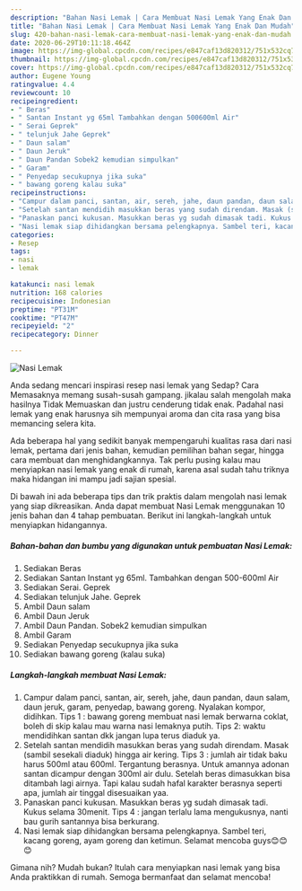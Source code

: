 ```yaml
---
description: "Bahan Nasi Lemak | Cara Membuat Nasi Lemak Yang Enak Dan Mudah"
title: "Bahan Nasi Lemak | Cara Membuat Nasi Lemak Yang Enak Dan Mudah"
slug: 420-bahan-nasi-lemak-cara-membuat-nasi-lemak-yang-enak-dan-mudah
date: 2020-06-29T10:11:18.464Z
image: https://img-global.cpcdn.com/recipes/e847caf13d820312/751x532cq70/nasi-lemak-foto-resep-utama.jpg
thumbnail: https://img-global.cpcdn.com/recipes/e847caf13d820312/751x532cq70/nasi-lemak-foto-resep-utama.jpg
cover: https://img-global.cpcdn.com/recipes/e847caf13d820312/751x532cq70/nasi-lemak-foto-resep-utama.jpg
author: Eugene Young
ratingvalue: 4.4
reviewcount: 10
recipeingredient:
- " Beras"
- " Santan Instant yg 65ml Tambahkan dengan 500600ml Air"
- " Serai Geprek"
- " telunjuk Jahe Geprek"
- " Daun salam"
- " Daun Jeruk"
- " Daun Pandan Sobek2 kemudian simpulkan"
- " Garam"
- " Penyedap secukupnya jika suka"
- " bawang goreng kalau suka"
recipeinstructions:
- "Campur dalam panci, santan, air, sereh, jahe, daun pandan, daun salam, daun jeruk, garam, penyedap, bawang goreng. Nyalakan kompor, didihkan. Tips 1 : bawang goreng membuat nasi lemak berwarna coklat, boleh di skip kalau mau warna nasi lemaknya putih. Tips 2: waktu mendidihkan santan dkk jangan lupa terus diaduk ya."
- "Setelah santan mendidih masukkan beras yang sudah direndam. Masak (sambil sesekali diaduk) hingga air kering. Tips 3 : jumlah air tidak baku harus 500ml atau 600ml. Tergantung berasnya. Untuk amannya adonan santan dicampur dengan 300ml air dulu. Setelah beras dimasukkan bisa ditambah lagi airnya. Tapi kalau sudah hafal karakter berasnya seperti apa, jumlah air tinggal disesuaikan yaa."
- "Panaskan panci kukusan. Masukkan beras yg sudah dimasak tadi. Kukus selama 30menit. Tips 4 : jangan terlalu lama mengukusnya, nanti bau gurih santannya bisa berkurang."
- "Nasi lemak siap dihidangkan bersama pelengkapnya. Sambel teri, kacang goreng, ayam goreng dan ketimun. Selamat mencoba guys😊😊😊"
categories:
- Resep
tags:
- nasi
- lemak

katakunci: nasi lemak 
nutrition: 168 calories
recipecuisine: Indonesian
preptime: "PT31M"
cooktime: "PT47M"
recipeyield: "2"
recipecategory: Dinner

---
```



![Nasi Lemak](https://img-global.cpcdn.com/recipes/e847caf13d820312/751x532cq70/nasi-lemak-foto-resep-utama.jpg)

Anda sedang mencari inspirasi resep nasi lemak yang Sedap? Cara Memasaknya memang susah-susah gampang. jikalau salah mengolah maka hasilnya Tidak Memuaskan dan justru cenderung tidak enak. Padahal nasi lemak yang enak harusnya sih mempunyai aroma dan cita rasa yang bisa memancing selera kita.

Ada beberapa hal yang sedikit banyak mempengaruhi kualitas rasa dari nasi lemak, pertama dari jenis bahan, kemudian pemilihan bahan segar, hingga cara membuat dan menghidangkannya. Tak perlu pusing kalau mau menyiapkan nasi lemak yang enak di rumah, karena asal sudah tahu triknya maka hidangan ini mampu jadi sajian spesial.




Di bawah ini ada beberapa tips dan trik praktis dalam mengolah nasi lemak yang siap dikreasikan. Anda dapat membuat Nasi Lemak menggunakan 10 jenis bahan dan 4 tahap pembuatan. Berikut ini langkah-langkah untuk menyiapkan hidangannya.

<!--inarticleads1-->

##### Bahan-bahan dan bumbu yang digunakan untuk pembuatan Nasi Lemak:

1. Sediakan  Beras
1. Sediakan  Santan Instant yg 65ml. Tambahkan dengan 500-600ml Air
1. Sediakan  Serai. Geprek
1. Sediakan  telunjuk Jahe. Geprek
1. Ambil  Daun salam
1. Ambil  Daun Jeruk
1. Ambil  Daun Pandan. Sobek2 kemudian simpulkan
1. Ambil  Garam
1. Sediakan  Penyedap secukupnya jika suka
1. Sediakan  bawang goreng (kalau suka)




<!--inarticleads2-->

##### Langkah-langkah membuat Nasi Lemak:

1. Campur dalam panci, santan, air, sereh, jahe, daun pandan, daun salam, daun jeruk, garam, penyedap, bawang goreng. Nyalakan kompor, didihkan. Tips 1 : bawang goreng membuat nasi lemak berwarna coklat, boleh di skip kalau mau warna nasi lemaknya putih. Tips 2: waktu mendidihkan santan dkk jangan lupa terus diaduk ya.
1. Setelah santan mendidih masukkan beras yang sudah direndam. Masak (sambil sesekali diaduk) hingga air kering. Tips 3 : jumlah air tidak baku harus 500ml atau 600ml. Tergantung berasnya. Untuk amannya adonan santan dicampur dengan 300ml air dulu. Setelah beras dimasukkan bisa ditambah lagi airnya. Tapi kalau sudah hafal karakter berasnya seperti apa, jumlah air tinggal disesuaikan yaa.
1. Panaskan panci kukusan. Masukkan beras yg sudah dimasak tadi. Kukus selama 30menit. Tips 4 : jangan terlalu lama mengukusnya, nanti bau gurih santannya bisa berkurang.
1. Nasi lemak siap dihidangkan bersama pelengkapnya. Sambel teri, kacang goreng, ayam goreng dan ketimun. Selamat mencoba guys😊😊😊




Gimana nih? Mudah bukan? Itulah cara menyiapkan nasi lemak yang bisa Anda praktikkan di rumah. Semoga bermanfaat dan selamat mencoba!
